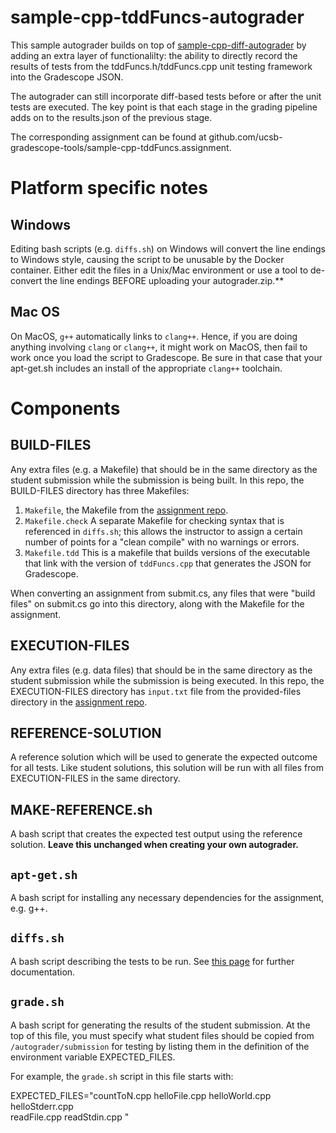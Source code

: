 # sample-cpp-tddFuncs-autograder

This sample autograder builds on top of [sample-cpp-diff-autograder](https://github.com/ucsb-gradescope-tools/sample-cpp-diff-autograder) by adding an extra layer of functionalilty: the ability to directly record the results of tests from the tddFuncs.h/tddFuncs.cpp unit testing framework into the Gradescope JSON.

The autograder can still incorporate diff-based tests before or after the unit tests are executed.  The key point is that each stage in the grading pipeline adds on to the results.json of the previous stage.

The corresponding assignment can be found at github.com/ucsb-gradescope-tools/sample-cpp-tddFuncs.assignment.

# Platform specific notes

## Windows

Editing bash scripts (e.g. `diffs.sh`) on Windows will convert the line endings to Windows style, causing the script to be unusable by the Docker container. Either edit the files in a Unix/Mac environment or use a tool to de-convert the line endings BEFORE uploading your autograder.zip.**

## Mac OS

On MacOS, `g++` automatically links to `clang++`.  Hence, if you are
doing anything involving `clang` or `clang++`, it might work on MacOS,
then fail to work once you load the script to Gradescope.  Be sure in
that case that your apt-get.sh includes an install of the appropriate
`clang++` toolchain.

# Components

## BUILD-FILES

Any extra files (e.g. a Makefile) that should be in the same directory as the student submission while the submission is being built.    In this repo, the BUILD-FILES directory has three Makefiles:

1.  `Makefile`, the Makefile from the
   [assignment repo](https://github.com/ucsb-gradescope-tools/sample-cpp-tddFuncs-assignment).
2.  `Makefile.check` A separate Makefile for checking syntax that is referenced in `diffs.sh`; this allows the instructor
   to assign a certain number of points for a "clean compile" with no warnings or errors.
3. `Makefile.tdd` This is a makefile that builds versions of the executable that link with the version of `tddFuncs.cpp`
   that generates the JSON for Gradescope.

When converting an assignment from submit.cs, any files that were "build files" on submit.cs go into this directory, along with the Makefile for the assignment.

## EXECUTION-FILES

Any extra files (e.g. data files) that should be in the same directory as the student submission while the submission is being executed. In this repo, the EXECUTION-FILES directory has `input.txt` file from the provided-files directory in the [assignment repo](https://github.com/ucsb-gradescope-tools/sample-cpp-tddFuncs-assignment).


## REFERENCE-SOLUTION

A reference solution which will be used to generate the expected outcome for all tests. Like student solutions, this solution will be run with all files from EXECUTION-FILES in the same directory.

## MAKE-REFERENCE<i></i>.sh

A bash script that creates the expected test output using the reference solution. **Leave this unchanged when creating your own autograder.**

## `apt-get.sh`
A bash script for installing any necessary dependencies for the assignment, e.g. g++.

## `diffs.sh`

A bash script describing the tests to be run. See [this page](https://github.com/ucsb-gradescope-tools/gs-diff-based-testing/blob/master/README.md) for further documentation.

## `grade.sh`

A bash script for generating the results of the student submission. At the top of this file, you must specify what student files should be copied from `/autograder/submission` for testing by listing them in the definition of the environment
variable EXPECTED_FILES.

For example, the `grade.sh` script in this file starts with:

EXPECTED_FILES="countToN.cpp helloFile.cpp helloWorld.cpp helloStderr.cpp \
                readFile.cpp readStdin.cpp "
